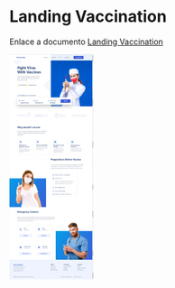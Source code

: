 # Landing Vaccination

Enlace a documento <a href="https://landingvaccinationlaunchx.web.app/">Landing Vaccination</a>

<img src="/public/imagenes/imagenSitio.png" alt="Target audience" height="400">
